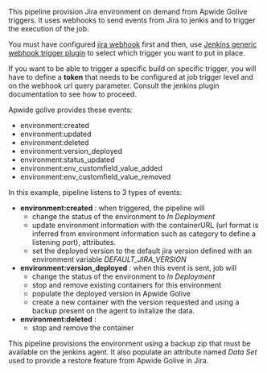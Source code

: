 This pipeline provision Jira environment on demand from Apwide Golive triggers. It uses webhooks to send events from Jira to jenkis and to
trigger the execution of the job.

You must have configured [jira webhook](https://confluence.atlassian.com/adminjiraserver/managing-webhooks-938846912.html) first and
then, use [Jenkins generic webhook trigger plugin](https://wiki.jenkins.io/display/JENKINS/Generic+Webhook+Trigger+Plugin) to select
which trigger you want to put in place.

If you want to be able to trigger a specific build on specific trigger, you will have to define a **token** that needs to be configured
at job trigger level and on the webhook url query parameter. Consult the jenkins plugin documentation to see how to proceed.

Apwide golive provides these events:
* environment:created
* environment:updated
* environment:deleted
* environment:version_deployed
* environment:status_updated
* environment:env_customfield_value_added
* environment:env_customfield_value_removed

In this example, pipeline listens to 3 types of events:
* **environment:created** : when triggered, the pipeline will
    * change the status of the environment to *In Deployment*
    * update environment information with the containerURL (url format is inferred from environment information such as category to define a listening port), attributes.
    * set the deployed version to the default jira version defined with an environment variable *DEFAULT_JIRA_VERSION*
* **environment:version_deployed** : when this event is sent, job will
    * change the status of the environment to *In Deployment*
    * stop and remove existing containers for this environment
    * populate the deployed version in Apwide Golive
    * create a new container with the version requested and using a backup present on the agent to initalize the data.
* **environment:deleted** :
    * stop and remove the container

This pipeline provisions the environment using a backup zip that must be available on the jenkins agent. It also populate an attribute named *Data Set* used
to provide a restore feature from Apwide Golive in Jira.